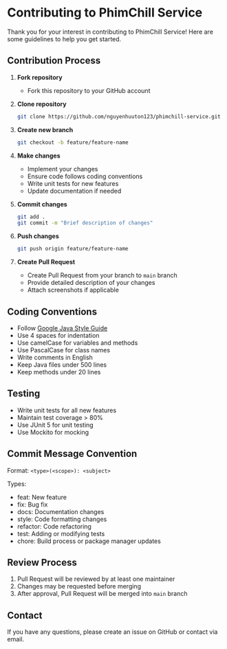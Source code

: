 # Contributing to PhimChill Service

Thank you for your interest in contributing to PhimChill Service! Here are some guidelines to help you get started.

## Contribution Process

1. **Fork repository**
   - Fork this repository to your GitHub account

2. **Clone repository**
   ```bash
   git clone https://github.com/nguyenhuuton123/phimchill-service.git
   ```

3. **Create new branch**
   ```bash
   git checkout -b feature/feature-name
   ```

4. **Make changes**
   - Implement your changes
   - Ensure code follows coding conventions
   - Write unit tests for new features
   - Update documentation if needed

5. **Commit changes**
   ```bash
   git add .
   git commit -m "Brief description of changes"
   ```

6. **Push changes**
   ```bash
   git push origin feature/feature-name
   ```

7. **Create Pull Request**
   - Create Pull Request from your branch to `main` branch
   - Provide detailed description of your changes
   - Attach screenshots if applicable

## Coding Conventions

- Follow [Google Java Style Guide](https://google.github.io/styleguide/javaguide.html)
- Use 4 spaces for indentation
- Use camelCase for variables and methods
- Use PascalCase for class names
- Write comments in English
- Keep Java files under 500 lines
- Keep methods under 20 lines

## Testing

- Write unit tests for all new features
- Maintain test coverage > 80%
- Use JUnit 5 for unit testing
- Use Mockito for mocking

## Commit Message Convention

Format: `<type>(<scope>): <subject>`

Types:
- feat: New feature
- fix: Bug fix
- docs: Documentation changes
- style: Code formatting changes
- refactor: Code refactoring
- test: Adding or modifying tests
- chore: Build process or package manager updates

## Review Process

1. Pull Request will be reviewed by at least one maintainer
2. Changes may be requested before merging
3. After approval, Pull Request will be merged into `main` branch

## Contact

If you have any questions, please create an issue on GitHub or contact via email. 